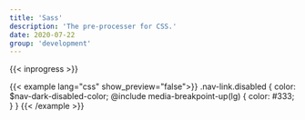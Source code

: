```yaml
---
title: 'Sass'
description: 'The pre-processer for CSS.'
date: 2020-07-22
group: 'development'
---
```


{{< inprogress >}}

{{< example lang="css" show_preview="false">}}
.nav-link.disabled {
    color: $nav-dark-disabled-color;
    @include media-breakpoint-up(lg) {
        color: #333;
    }
}
{{< /example >}}

